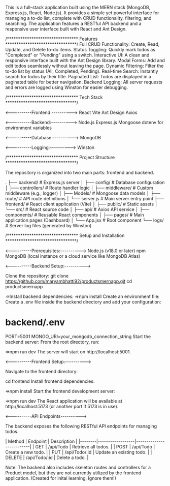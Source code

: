 This is a full-stack application built using the MERN stack (MongoDB, Express.js, React, Node.js). It provides a simple yet powerful interface for managing a to-do list, complete with CRUD functionality, filtering, and searching. The application features a RESTful API backend and a responsive user interface built with React and Ant Design.

 /********************************  Features ********************************/
Full CRUD Functionality: Create, Read, Update, and Delete to-do items.
Status Toggling: Quickly mark todos as "Completed" or "Pending" using a switch.
Interactive UI: A clean and responsive interface built with the Ant Design library.
Modal Forms: Add and edit todos seamlessly without leaving the page.
Dynamic Filtering: Filter the to-do list by status (All, Completed, Pending).
Real-time Search: Instantly search for todos by their title.
Paginated List: Todos are displayed in a paginated table for better navigation.
Backend Logging: All server requests and errors are logged using Winston for easier debugging.

/********************************  Tech Stack ********************************/

<----------Frontend:---------->
React
Vite
Ant Design
Axios

<----------Backend:---------->
Node.js
Express.js
Mongoose
dotenv for environment variables

<----------Database:---------->
MongoDB

<----------Logging:---------->
Winston

/********************************  Project Structure ********************************/

The repository is organized into two main parts: frontend and backend.

.
├── backend/            # Express.js server
│   ├── config/         # Database configuration
│   ├── controllers/    # Route handler logic
│   ├── middleware/     # Custom middleware (e.g., logger)
│   ├── Models/         # Mongoose data models
│   ├── route/          # API route definitions
│   └── server.js       # Main server entry point
├── frontend/           # React client application (Vite)
│   ├── public/         # Static assets
│   └── src/            # React source code
│       ├── api/        # Axios API service
│       ├── components/ # Reusable React components
│       ├── pages/      # Main application pages (Dashboard)
│       └── App.jsx     # Root component
└── logs/               # Server log files (generated by Winston)

/********************************  Setup and Installation ********************************/

<----------Prerequisites:---------->
Node.js (v18.0 or later)
npm
MongoDB (local instance or a cloud service like MongoDB Atlas)

<----------Backend Setup:---------->

Clone the repository:
git clone https://github.com/maryambhatti92/productsmernapp.git
cd productsmernapp

=>Install backend dependencies:
=>npm install
Create an environment file: Create a .env file inside the backend directory and add your configuration:

# backend/.env
PORT=5001
MONGO_URI=your_mongodb_connection_string
Start the backend server: From the root directory, run:

=>npm run dev
The server will start on http://localhost:5001.


<----------Frontend Setup:---------->


Navigate to the frontend directory:

cd frontend
Install frontend dependencies:

=>npm install
Start the frontend development server:

=>npm run dev
The React application will be available at http://localhost:5173 (or another port if 5173 is in use).

<----------API Endpoints---------->

The backend exposes the following RESTful API endpoints for managing todos.

| Method | Endpoint | Description | |--------|------------------|--------------------------| | GET | /api/Todo | Retrieve all todos. | | POST | /api/Todo | Create a new todo. | | PUT | /api/Todo/:id | Update an existing todo. | | DELETE | /api/Todo/:id | Delete a todo. |

Note: The backend also includes skeleton routes and controllers for a Product model, but they are not currently utilized by the frontend application. (Created for inital learning, Ignore them!)
